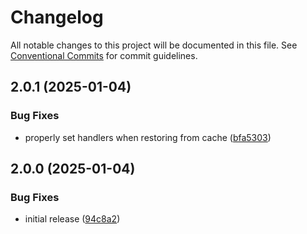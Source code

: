 # Changelog

All notable changes to this project will be documented in this file. See
[Conventional Commits](https://conventionalcommits.org) for commit guidelines.

## 2.0.1 (2025-01-04)

### Bug Fixes

* properly set handlers when restoring from cache ([bfa5303](https://github.com/jabrown93/homebridge-philips-hue-sync-box-v2/commit/bfa5303955cff2c7939978050f67eb16817e92c4))

## 2.0.0 (2025-01-04)

### Bug Fixes

* initial release ([94c8a2](https://github.com/jabrown93/homebridge-philips-hue-sync-box-v2/commit/94c8a2bed2d96badc0e73941f328d9b4fb1ede5c))
